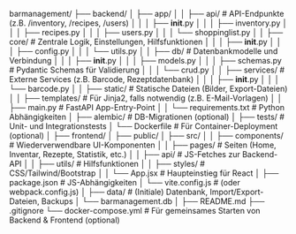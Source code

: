 barmanagement/
├── backend/
│   ├── app/
│   │   ├── api/                # API-Endpunkte (z.B. /inventory, /recipes, /users)
│   │   │   ├── __init__.py
│   │   │   ├── inventory.py
│   │   │   ├── recipes.py
│   │   │   ├── users.py
│   │   │   └── shoppinglist.py
│   │   ├── core/               # Zentrale Logik, Einstellungen, Hilfsfunktionen
│   │   │   ├── __init__.py
│   │   │   ├── config.py
│   │   │   └── utils.py
│   │   ├── db/                 # Datenbankmodelle und Verbindung
│   │   │   ├── __init__.py
│   │   │   ├── models.py
│   │   │   ├── schemas.py      # Pydantic Schemas für Validierung
│   │   │   └── crud.py
│   │   ├── services/           # Externe Services (z.B. Barcode, Rezeptdatenbank)
│   │   │   ├── __init__.py
│   │   │   └── barcode.py
│   │   ├── static/             # Statische Dateien (Bilder, Export-Dateien)
│   │   ├── templates/          # Für Jinja2, falls notwendig (z.B. E-Mail-Vorlagen)
│   │   ├── main.py             # FastAPI App-Entry-Point
│   │   └── requirements.txt    # Python Abhängigkeiten
│   ├── alembic/                # DB-Migrationen (optional)
│   ├── tests/                  # Unit- und Integrationstests
│   └── Dockerfile              # Für Container-Deployment (optional)
│
├── frontend/
│   ├── public/
│   ├── src/
│   │   ├── components/         # Wiederverwendbare UI-Komponenten
│   │   ├── pages/              # Seiten (Home, Inventar, Rezepte, Statistik, etc.)
│   │   ├── api/                # JS-Fetches zur Backend-API
│   │   ├── utils/              # Hilfsfunktionen
│   │   ├── styles/             # CSS/Tailwind/Bootstrap
│   │   └── App.jsx             # Haupteinstieg für React
│   ├── package.json            # JS-Abhängigkeiten
│   └── vite.config.js          # (oder webpack.config.js)
│
├── data/                       # (Initiale) Datenbank, Import/Export-Dateien, Backups
│   └── barmanagement.db
│
├── README.md
├── .gitignore
└── docker-compose.yml          # Für gemeinsames Starten von Backend & Frontend (optional)
